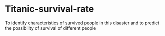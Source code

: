 # Titanic-survival-rate
To identify characteristics of survived people in this disaster and to predict the possibility of survival of different people

